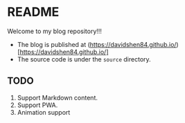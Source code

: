 # README

Welcome to my blog repository!!!

- The blog is published at (https://davidshen84.github.io/)[https://davidshen84.github.io/]
- The source code is under the `source` directory.


## TODO

1. Support Markdown content.
2. Support PWA.
3. Animation support
